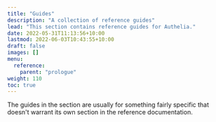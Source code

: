 ```yaml
---
title: "Guides"
description: "A collection of reference guides"
lead: "This section contains reference guides for Authelia."
date: 2022-05-31T11:13:56+10:00
lastmod: 2022-06-03T10:43:55+10:00
draft: false
images: []
menu:
  reference:
    parent: "prologue"
weight: 110
toc: true
---
```


The guides in the section are usually for something fairly specific that doesn't warrant its own section in the
reference documentation.
